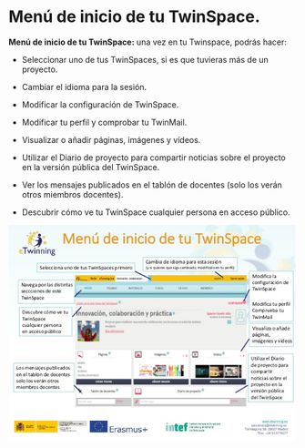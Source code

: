 
# Menú de inicio de tu TwinSpace.


**Menú de inicio de tu TwinSpace:** una vez en tu Twinspace, podrás hacer:



* Seleccionar uno de tus TwinSpaces, si es que tuvieras más de un proyecto.


* Cambiar el idioma para la sesión.


* Modificar la configuración de TwinSpace.


* Modificar tu perfil y comprobar tu TwinMail.


* Visualizar o añadir páginas, imágenes y vídeos.


* Utilizar el Diario de proyecto para compartir noticias sobre el proyecto en la versión pública del TwinSpace.


* Ver los mensajes publicados en el tablón de docentes (solo los verán otros miembros docentes).


* Descubrir cómo ve tu TwinSpace cualquier persona en acceso público.

![eTwinning.es](img/scale-partido-al-twinspace-3-638.jpg)